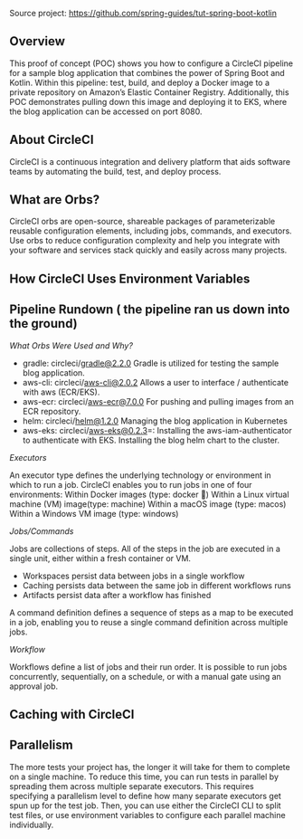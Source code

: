 Source project: https://github.com/spring-guides/tut-spring-boot-kotlin

## Overview
This proof of concept (POC) shows you how to configure a CircleCI pipeline for a sample blog application that combines the power of Spring Boot and Kotlin. Within this pipeline: test, build, and deploy a Docker image to a private repository on Amazon’s Elastic Container Registry. Additionally, this POC demonstrates pulling down this image and deploying it to EKS, where the blog application can be accessed on port 8080.

## About CircleCI
CircleCI is a continuous integration and delivery platform that aids software teams by automating the build, test, and deploy process.

## What are Orbs? 
CircleCI orbs are open-source, shareable packages of parameterizable reusable configuration elements, including jobs, commands, and executors. Use orbs to reduce configuration complexity and help you integrate with your software and services stack quickly and easily across many projects.

## How CircleCI Uses Environment Variables


## Pipeline Rundown ( the pipeline ran us down into the ground)

*What Orbs Were Used and Why?*

* gradle: circleci/gradle@2.2.0
Gradle is utilized for testing the sample blog application.
* aws-cli: circleci/aws-cli@2.0.2
Allows a user to interface / authenticate with aws (ECR/EKS).
* aws-ecr: circleci/aws-ecr@7.0.0
For pushing and pulling images from an ECR repository.
* helm: circleci/helm@1.2.0
Managing the blog application in Kubernetes
* aws-eks: circleci/aws-eks@0.2.3=:
Installing the aws-iam-authenticator to authenticate with EKS. Installing the blog helm chart to the cluster.

*Executors*

An executor type defines the underlying technology or environment in which to run a job. CircleCI enables you to run jobs in one of four environments:
Within Docker images (type: docker 🐳) 
Within a Linux virtual machine (VM) image(type: machine)
Within a macOS image (type: macos)
Within a Windows VM image (type: windows)
	
*Jobs/Commands*

Jobs are collections of steps. All of the steps in the job are executed in a single unit, either within a fresh container or VM.
* Workspaces persist data between jobs in a single workflow
* Caching persists data between the same job in different workflows runs
* Artifacts persist data after a workflow has finished

A command definition defines a sequence of steps as a map to be executed in a job, enabling you to reuse a single command definition across multiple jobs.

*Workflow*

Workflows define a list of jobs and their run order. It is possible to run jobs concurrently, sequentially, on a schedule, or with a manual gate using an approval job.

## Caching with CircleCI

## Parallelism

The more tests your project has, the longer it will take for them to complete on a single machine. To reduce this time, you can run tests in parallel by spreading them across multiple separate executors. This requires specifying a parallelism level to define how many separate executors get spun up for the test job. Then, you can use either the CircleCI CLI to split test files, or use environment variables to configure each parallel machine individually.
	


